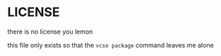 # LICENSE

there is no license you lemon

this file only exists so that the `vcse package` command leaves me alone
